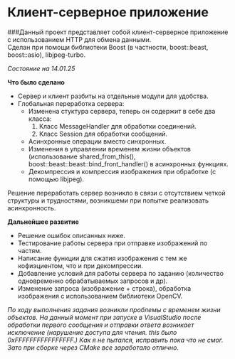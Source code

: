 # Клиент-серверное приложение

###Данный проект представляет собой клиент-серверное приложение с использованием HTTP для обмена данными.<br>Сделан при помощи библиотеки Boost (в частности, boost::beast, boost::asio), libjpeg-turbo.

_Состояние на 14.01.25_

__Что было сделано__
- Сервер и клиент разбиты на отдельные модули для удобства.
- Глобальная переработка сервера: 
    - Изменена стуктура сервера, теперь он содержит в себе два класса: 
        1. Класс MessageHandler для обработки соединений.
        2. Класс Session для обработки сообщений.
    - Асинхронные операции вместо синхронных.
    - Изменения в управлении временем жизни объектов (использование shared_from_this(), boost::beast::beast::bind_front_handler() в асинхронных функциях.
    - Декомпрессия и компрессия изображения при обработке (с помощью libjpeg).

Решение переработать сервер возникло в связи с отсутствием четкой структуры и трудностями, возникшеми при попытке реализовать асинхронность.

__Дальнейшее развитие__
- Решение ошибок описанных ниже.
- Тестирование работы сервера при отправке изображений по частям.
- Написание функции для сжатия изображения с тем же кофиэциентом, что и при декомпрессии.
- Добавление условий для работы сервера по заданию (количество одновременно обрабатываемых запросов и др).
- Изменение запроса (изображение + строка), обработка изображения с использованием библиотеки OpenCV.

_По ходу выполнения задания возникли проблемы с временем жизни объектов. На данный момент при запуске в VisualStudio после обработки первого сообщения и отправки ответа возникает исключение (нарушение доступа для чтения. this было 0xFFFFFFFFFFFFFFFF.) Как я не пытался, исправить пока что не смог. Зато при сборке через CMake все заработало отлично._